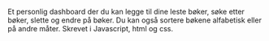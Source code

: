 Et personlig dashboard der du kan legge til dine leste bøker, søke etter bøker, slette og endre på bøker.
Du kan også sortere bøkene alfabetisk eller på andre måter.
Skrevet i Javascript, html og css.
